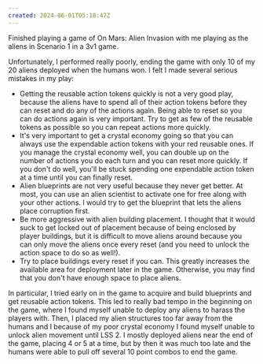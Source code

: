 ```yaml
---
created: 2024-06-01T05:18:47Z
---
```


Finished playing a game of On Mars: Alien Invasion with me playing as the aliens in Scenario 1 in a 3v1 game.

Unfortunately, I performed really poorly, ending the game with only 10 of my 20 aliens deployed when the humans won. I felt I made several serious mistakes in my play:

- Getting the reusable action tokens quickly is not a very good play, because the aliens have to spend all of their action tokens before they can reset and do any of the actions again. Being able to reset so you can do actions again is very important. Try to get as few of the reusable tokens as possible so you can repeat actions more quickly.
- It's very important to get a crystal economy going so that you can always use the expendable action tokens with your red reusable ones. If you manage the crystal economy well, you can double up on the number of actions you do each turn and you can reset more quickly. If you don't do well, you'll be stuck spending one expendable action token at a time until you can finally reset.
- Alien blueprints are not very useful because they never get better. At most, you can use an alien scientist to activate one for free along with your other actions. I would try to get the blueprint that lets the aliens place corruption first.
- Be more aggressive with alien building placement. I thought that it would suck to get locked out of placement because of being enclosed by player buildings, but it is difficult to move aliens around because you can only move the aliens once every reset (and you need to unlock the action space to do so as well!).
- Try to place buildings every reset if you can. This greatly increases the available area for deployment later in the game. Otherwise, you may find that you don't have enough space to place aliens.

In particular, I tried early on in the game to acquire and build blueprints and get reusable action tokens. This led to really bad tempo in the beginning on the game, where I found myself unable to deploy any aliens to harass the players with. Then, I placed my alien structures too far away from the humans and I because of my poor crystal economy I found myself unable to unlock alien movement until LSS 2. I mostly deployed aliens near the end of the game, placing 4 or 5 at a time, but by then it was much too late and the humans were able to pull off several 10 point combos to end the game.
